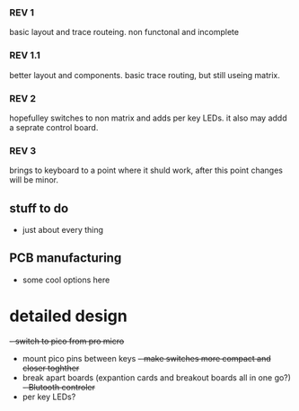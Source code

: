 ### REV 1
basic layout and trace routeing. non functonal and incomplete
### REV 1.1
better layout and components. basic trace routing, but still useing matrix.
### REV 2
hopefulley switches to non matrix and adds per key LEDs. it also may addd a seprate control board.
### REV 3
brings to keyboard to a point where it shuld work, after this point changes will be minor.

## stuff to do
- just about every thing
## PCB manufacturing
- some cool options here

# detailed design
~~- switch to pico from pro micro~~
- mount pico pins between keys
~~- make switches more compact and closer toghther~~
- break apart boards (expantion cards and breakout boards all in one go?)
~~- Blutooth controler~~
- per key LEDs?
